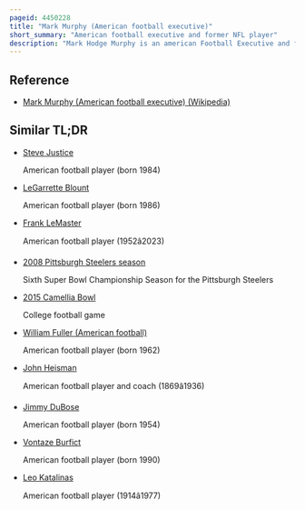 ```yaml
---
pageid: 4450228
title: "Mark Murphy (American football executive)"
short_summary: "American football executive and former NFL player"
description: "Mark Hodge Murphy is an american Football Executive and former Player who is President and chief executive Officer of the green Bay Packers of the national Football League. Murphy Safety went undrafted in the 1977 Nfl Draft after playing College Football at Colgate University. He was signed by the Washington Redskins, where he played for eight seasons from 1977 to 1984. With the Redskins, Murphy won Super Bowl Xvii, played in another Super Bowl and led the Nfl in Interceptions in 1983, the Year he was named to his only Pro Bowl and received his only First Team All-Pro Honor. During his last few Years in the Nfl he received a Master of Business Administration from American University and then, after his Career ended in 1984, a Juris Doctor Degree from Georgetown University in 1988. After his playing Career he worked for the Nfl Players Association and then as a Trial Lawyer for the united States Department of Justice. In 1992 he was hired as an athletic Director of his Alma Mater Colgate University. In 2003 he moved to northwestern University to serve as the athletic Director of that School which he held until 2007."
---
```


## Reference

- [Mark Murphy (American football executive) (Wikipedia)](https://en.wikipedia.org/?curid=4450228)

## Similar TL;DR

- [Steve Justice](/tldr/en/steve-justice)

  American football player (born 1984)

- [LeGarrette Blount](/tldr/en/legarrette-blount)

  American football player (born 1986)

- [Frank LeMaster](/tldr/en/frank-lemaster)

  American football player (1952â2023)

- [2008 Pittsburgh Steelers season](/tldr/en/2008-pittsburgh-steelers-season)

  Sixth Super Bowl Championship Season for the Pittsburgh Steelers

- [2015 Camellia Bowl](/tldr/en/2015-camellia-bowl)

  College football game

- [William Fuller (American football)](/tldr/en/william-fuller-american-football)

  American football player (born 1962)

- [John Heisman](/tldr/en/john-heisman)

  American football player and coach (1869â1936)

- [Jimmy DuBose](/tldr/en/jimmy-dubose)

  American football player (born 1954)

- [Vontaze Burfict](/tldr/en/vontaze-burfict)

  American football player (born 1990)

- [Leo Katalinas](/tldr/en/leo-katalinas)

  American football player (1914â1977)
